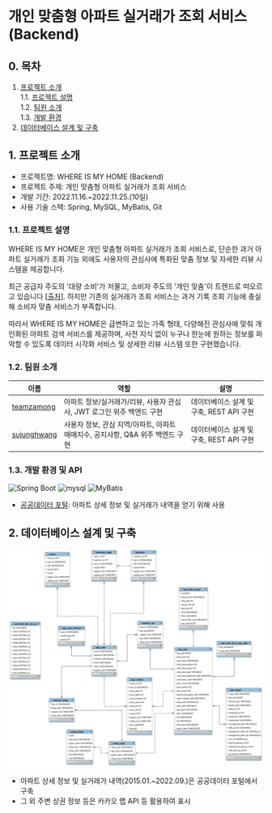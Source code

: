 # 개인 맞춤형 아파트 실거래가 조회 서비스 (Backend)

## 0. 목차

1. [프로젝트 소개](#1-프로젝트-소개) <br/>
   1.1. [프로젝트 설명](#11-프로젝트-설명)<br/>
   1.2. [팀원 소개](#12-팀원-소개)<br/>
   1.3. [개발 환경](#13-개발-환경)<br/>
2. [데이터베이스 설계 및 구축](#2-데이터베이스-설계-및-구축) <br/>

## 1. 프로젝트 소개

- 프로젝트명: WHERE IS MY HOME (Backend)
- 프로젝트 주제: 개인 맞춤형 아파트 실거래가 조회 서비스
- 개발 기간: 2022.11.16.~2022.11.25.(10일)
- 사용 기술 스택: Spring, MySQL, MyBatis, Git

### 1.1. 프로젝트 설명

WHERE IS MY HOME은 개인 맞춤형 아파트 실거래가 조회 서비스로, 단순한 과거 아파트 실거래가 조회 기능 외에도 사용자의 관심사에 특화된 맞춤 정보 및 자세한 리뷰 시스템을 제공합니다.

최근 공급자 주도의 '대량 소비'가 저물고, 소비자 주도의 '개인 맞춤'이 트렌드로 떠오르고 있습니다 [[출처](https://blog.logi-spot.com/%EB%AC%BC%EB%A5%98-%EC%97%B0%EA%B5%AC%EC%86%8C-%E2%91%A6-mz-%EC%82%AC%EB%A1%9C%EC%9E%A1%EC%9C%BC%EB%A0%A4%EB%A9%B4-%EA%B0%9C%EC%9D%B8%EB%A7%9E%EC%B6%A4%ED%95%98%EB%9D%BC/)]. 하지만 기존의 실거래가 조회 서비스는 과거 기록 조회 기능에 충실해 소비자 맞춤 서비스가 부족합니다.

따라서 WHERE IS MY HOME은 급변하고 있는 가족 형태, 다양해진 관심사에 맞춰 개인화된 아파트 검색 서비스를 제공하며, 사전 지식 없이 누구나 한눈에 원하는 정보를 파악할 수 있도록 데이터 시각화 서비스 및 상세한 리뷰 시스템 또한 구현했습니다.

### 1.2. 팀원 소개

| 이름                                          | 역할                                                                           | 설명                                     |
| --------------------------------------------- | ------------------------------------------------------------------------------ | ---------------------------------------- |
| [teamzamong](https://github.com/teamzamong)   | 아파트 정보/실거래가/리뷰, 사용자 관심사, JWT 로그인 위주 백엔드 구현          | 데이터베이스 설계 및 구축, REST API 구현 |
| [sujunghwang](https://github.com/sujunghwang) | 사용자 정보, 관심 지역/아파트, 아파트 매매지수, 공지사항, Q&A 위주 백엔드 구현 | 데이터베이스 설계 및 구축, REST API 구현 |

### 1.3. 개발 환경 및 API

![Spring Boot](https://img.shields.io/badge/SpringBoot-2.7.5-brightgreen) ![mysql](https://img.shields.io/badge/MySQL-8.0.30-blue) ![MyBatis](https://img.shields.io/badge/MyBatis-2.2.0-red)

- [공공데이터 포털](https://www.data.go.kr/): 아파트 상세 정보 및 실거래가 내역을 얻기 위해 사용

## 2. 데이터베이스 설계 및 구축

![ERD](/resources/images/ERD.png)

- 아파트 상세 정보 및 실거래가 내역(2015.01.~2022.09.)은 공공데이터 포털에서 구축
- 그 외 주변 상권 정보 등은 카카오 맵 API 등 활용하여 표시
